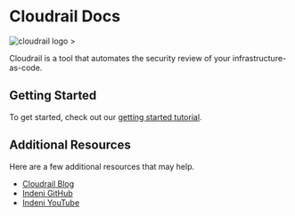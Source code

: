 # Cloudrail Docs
![cloudrail logo >](https://cloudrail.app/wp-content/themes/indeni_v2/images/Cloudrail_logo.svg)

Cloudrail is a tool that automates the security review of your infrastructure-as-code.


## Getting Started
To get started, check out our [getting started tutorial](getting-started/account-setup.md).

## Additional Resources
Here are a few additional resources that may help.
- [Cloudrail Blog](https://cloudrail.app/blog/)
- [Indeni GitHub](https://github.com/indeni)
- [Indeni YouTube](https://www.youtube.com/channel/UC8H9P_2aYIWHg0etyP-zbCA)
